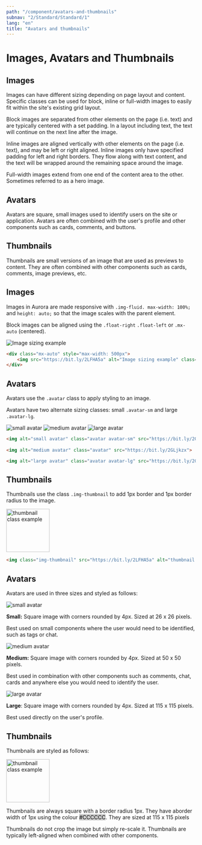 ```yaml
---
path: "/component/avatars-and-thumbnails"
subnav: "2/Standard/Standard/1"
lang: "en"
title: "Avatars and thumbnails"
---
```


<helmet>
<title> Images, Avatars and Thumbnails - Aurora Design System </title>
</helmet>


# Images, Avatars and Thumbnails

## Images

Images can have different sizing depending on page layout and content. Specific classes can be used for block, inline or full-width images to easily fit within the site's existing grid layout. 

Block images are separated from other elements on the page \(i.e. text\) and are typically centered with a set padding. In a layout including text, the text will continue on the next line after the image.

Inline images are aligned vertically with other elements on the page \(i.e. text\), and may be left or right aligned. Inline images only have specified padding for left and right borders. They flow along with text content, and the text will be wrapped around the remaining space around the image.

Full-width images extend from one end of the content area to the other. Sometimes referred to as a hero image.

## Avatars

Avatars are square, small images used to identify users on the site or application. Avatars are often combined with the user's profile and other components such as cards, comments, and buttons.

## Thumbnails

Thumbnails are small versions of an image that are used as previews to content. They are often combined with other components such as cards, comments, image previews, etc.

<documentationtabs remove="react">
    <doctabpanel type="html">
        

## Images

Images in Aurora are made responsive with `.img-fluid. max-width: 100%;` and `height: auto;` so that the image scales with the parent element.

Block images can be aligned using the `.float-right` `.float-left` or `.mx-auto` (centered).

<div class="mx-auto" style="max-width: 500px"> 
    <img src="https://bit.ly/2LFHA5a" alt="Image sizing example" class="img-fluid mx-auto">
</div>

```html
<div class="mx-auto" style="max-width: 500px"> 
    <img src="https://bit.ly/2LFHA5a" alt="Image sizing example" class="img-fluid">
</div>
```
     
## Avatars

Avatars use the `.avatar` class to apply styling to an image. 

Avatars have two alternate sizing classes: small `.avatar-sm` and large `.avatar-lg`.

<img alt="small avatar" class="avatar avatar-sm d-inline" src="https://bit.ly/2GLjkzx">

<img alt="medium avatar" class="avatar d-inline" src="https://bit.ly/2GLjkzx">

<img alt="large avatar" class="avatar avatar-lg d-inline" src="https://bit.ly/2GLjkzx">

```html 
<img alt="small avatar" class="avatar avatar-sm" src="https://bit.ly/2GLjkzx">
    
<img alt="medium avatar" class="avatar" src="https://bit.ly/2GLjkzx">

<img alt="large avatar" class="avatar avatar-lg" src="https://bit.ly/2GLjkzx">
```
    

## Thumbnails

Thumbnails use the class `.img-thumbnail` to add 1px border and 1px border radius to the image. 

<img src="https://bit.ly/2LFHA5a" alt="thumbnail class example" class="img-thumbnail" style="width: 115px; height: 115px;">

```html
<img class="img-thumbnail" src="https://bit.ly/2LFHA5a" alt="thumbnail class example"  style="width: 115px; height: 115px;">
```

</doctabpanel>
      <doctabpanel type="design">

## Avatars

Avatars are used in three sizes and styled as follows:

<img alt="small avatar" class="avatar avatar-sm" src="https://bit.ly/2GLjkzx">

**Small:** Square image with corners rounded by 4px. Sized at 26 x 26 pixels.

Best used on small components where the user would need to be identified, such as tags or chat.

<img alt="medium avatar" class="avatar" src="https://bit.ly/2GLjkzx">

**Medium:** Square image with corners rounded by 4px. Sized at 50 x 50 pixels.

Best used in combination with other components such as comments, chat, cards and anywhere else you would need to identify the user.

<img alt="large avatar" class="avatar avatar-lg" src="https://bit.ly/2GLjkzx">

**Large**: Square image with corners rounded by 4px. Sized at 115 x 115 pixels.

Best used directly on the user's profile.


## Thumbnails

Thumbnails are styled as follows:

<img src="https://bit.ly/2LFHA5a" alt="thumbnail class example" class="img-thumbnail" style="width: 115px; height: 115px;">

Thumbnails are always square with a border radius 1px. They have aborder width of 1px using the colour <badge style="background-color: #CCCCCC;color:black;">#CCCCCC</badge>. They are sized at 115 x 115 pixels

Thumbnails do not crop the image but simply re-scale it. Thumbnails are typically left-aligned when combined with other components.
    </doctabpanel>
</documentationtabs>




